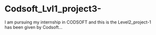 # Codsoft_Lvl1_project3-
I am pursuing my internship in CODSOFT and this is the Level2_project-1 has been given by Codsoft...
